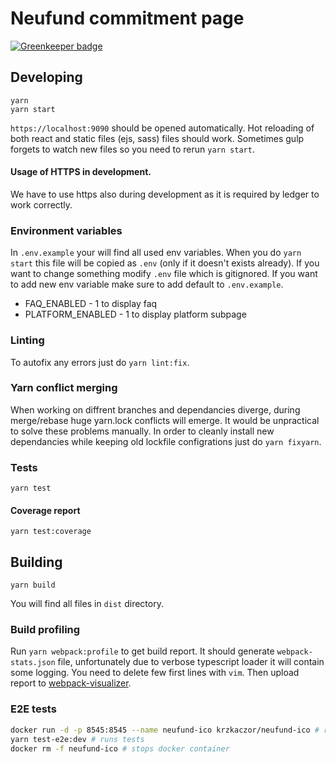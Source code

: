 # Neufund commitment page

[![Greenkeeper badge](https://badges.greenkeeper.io/Neufund/commit.neufund.org.svg)](https://greenkeeper.io/)

## Developing

```
yarn
yarn start
```
`https://localhost:9090` should be opened automatically. Hot reloading of both react and static files (ejs, sass) files should work. Sometimes gulp forgets to watch new files so you need to rerun `yarn start`.

#### Usage of HTTPS in development.
We have to use https also during development as it is required by ledger to work correctly.

### Environment variables

In `.env.example` your will find all used env variables. When you do `yarn start` this file will be copied as `.env` (only if it doesn't exists already). If you want to change something modify `.env` file which is gitignored. If you want to add new env variable make sure to add default to `.env.example`.

- FAQ_ENABLED - 1 to display faq
- PLATFORM_ENABLED - 1 to display platform subpage

### Linting

To autofix any errors just do `yarn lint:fix`.

### Yarn conflict merging
When working on diffrent branches and dependancies diverge, during merge/rebase huge yarn.lock conflicts will emerge. It would be unpractical to solve these problems manually. In order to cleanly install new dependancies while keeping old
lockfile configrations just do `yarn fixyarn`.
### Tests

`yarn test`

#### Coverage report

`yarn test:coverage`

## Building
```
yarn build
```

You will find all files in `dist` directory.

### Build profiling
Run `yarn webpack:profile` to get build report. It should generate `webpack-stats.json` file, unfortunately due to verbose typescript loader it will contain some logging. You need to delete few first lines with `vim`. Then upload report to [webpack-visualizer](https://chrisbateman.github.io/webpack-visualizer/).

### E2E tests

```sh
docker run -d -p 8545:8545 --name neufund-ico krzkaczor/neufund-ico # runs smartcontracts in docker
yarn test-e2e:dev # runs tests
docker rm -f neufund-ico # stops docker container
```
